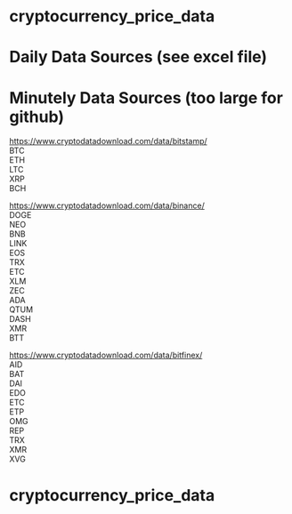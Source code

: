 # cryptocurrency_price_data

# Daily Data Sources (see excel file)

# Minutely Data Sources (too large for github)

https://www.cryptodatadownload.com/data/bitstamp/
\
BTC
\
ETH
\
LTC
\
XRP
\
BCH

https://www.cryptodatadownload.com/data/binance/
\
DOGE
\
NEO
\
BNB
\
LINK
\
EOS
\
TRX
\
ETC
\
XLM
\
ZEC
\
ADA
\
QTUM
\
DASH
\
XMR
\
BTT

https://www.cryptodatadownload.com/data/bitfinex/
\
AID
\
BAT
\
DAI
\
EDO
\
ETC
\
ETP
\
OMG
\
REP
\
TRX
\
XMR
\
XVG
# cryptocurrency_price_data
